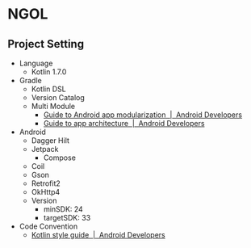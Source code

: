 # NGOL

## Project Setting

- Language
    - Kotlin 1.7.0
- Gradle
    - Kotlin DSL
    - Version Catalog
    - Multi Module
        - [Guide to Android app modularization  |  Android Developers](https://developer.android.com/topic/modularization)
        - [Guide to app architecture  |  Android Developers](https://developer.android.com/topic/architecture)
- Android
    - Dagger Hilt
    - Jetpack
        - Compose
    - Coil
    - Gson
    - Retrofit2
    - OkHttp4
    - Version
        - minSDK: 24
        - targetSDK: 33
- Code Convention
    - [Kotlin style guide  |  Android Developers](https://developer.android.com/kotlin/style-guide)